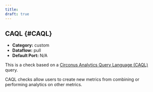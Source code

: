 ```yaml
---
title:
draft: true
---
```


## CAQL {#CAQL}
 * **Category:** custom
 * **Dataflow:** pull
 * **Default Port:** N/A

This is a check based on a [Circonus Analytics Query Language (CAQL)](/CAQL.md) query.

CAQL checks allow users to create new metrics from combining or performing analytics on other metrics.
